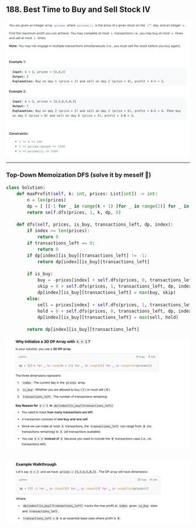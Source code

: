 ## 188. Best Time to Buy and Sell Stock IV
![](img/2023-04-01-00-42-43.png)

---

### Top-Down Memoization DFS (solve it by meself 🎉)

```py
class Solution:
    def maxProfit(self, k: int, prices: List[int]) -> int:
        n = len(prices)
        dp = [ [[-1 for _ in range(k + 1) ]for _ in range(2)] for _ in range(len(prices))]
        return self.dfs(prices, 1, k, dp, 0)
    
    def dfs(self, prices, is_buy, transactions_left, dp, index):
        if index >= len(prices):
            return 0
        if transactions_left == 0:
            return 0
        if dp[index][is_buy][transactions_left] != -1:
            return dp[index][is_buy][transactions_left]
        
        if is_buy:
            buy = -prices[index] + self.dfs(prices, 0, transactions_left, dp, index + 1)
            skip = 0 + self.dfs(prices, 1, transactions_left, dp, index + 1)
            dp[index][is_buy][transactions_left] = max(buy, skip)
        else:
            sell = prices[index] + self.dfs(prices, 1, transactions_left - 1, dp, index + 1)
            hold = 0 + self.dfs(prices, 0, transactions_left, dp, index + 1)
            dp[index][is_buy][transactions_left] = max(sell, hold)
        
        return dp[index][is_buy][transactions_left]
```

![](img/2025-03-06-14-31-02.png)

![](img/2025-03-06-14-31-49.png)
---

